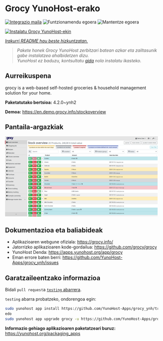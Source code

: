 <!--
Ohart ongi: README hau automatikoki sortu da <https://github.com/YunoHost/apps/tree/master/tools/readme_generator>ri esker
EZ editatu eskuz.
-->

# Grocy YunoHost-erako

[![Integrazio maila](https://dash.yunohost.org/integration/grocy.svg)](https://dash.yunohost.org/appci/app/grocy) ![Funtzionamendu egoera](https://ci-apps.yunohost.org/ci/badges/grocy.status.svg) ![Mantentze egoera](https://ci-apps.yunohost.org/ci/badges/grocy.maintain.svg)

[![Instalatu Grocy YunoHost-ekin](https://install-app.yunohost.org/install-with-yunohost.svg)](https://install-app.yunohost.org/?app=grocy)

*[Irakurri README hau beste hizkuntzatan.](./ALL_README.md)*

> *Pakete honek Grocy YunoHost zerbitzari batean azkar eta zailtasunik gabe instalatzea ahalbidetzen dizu.*  
> *YunoHost ez baduzu, kontsultatu [gida](https://yunohost.org/install) nola instalatu ikasteko.*

## Aurreikuspena

grocy is a web-based self-hosted groceries & household management solution for your home.

**Paketatutako bertsioa:** 4.2.0~ynh2

**Demoa:** <https://en.demo.grocy.info/stockoverview>

## Pantaila-argazkiak

![Grocy(r)en pantaila-argazkia](./doc/screenshots/stock-en.png)

## Dokumentazioa eta baliabideak

- Aplikazioaren webgune ofiziala: <https://grocy.info/>
- Jatorrizko aplikazioaren kode-gordailua: <https://github.com/grocy/grocy>
- YunoHost Denda: <https://apps.yunohost.org/app/grocy>
- Eman errore baten berri: <https://github.com/YunoHost-Apps/grocy_ynh/issues>

## Garatzaileentzako informazioa

Bidali `pull request`a [`testing` abarrera](https://github.com/YunoHost-Apps/grocy_ynh/tree/testing).

`testing` abarra probatzeko, ondorengoa egin:

```bash
sudo yunohost app install https://github.com/YunoHost-Apps/grocy_ynh/tree/testing --debug
edo
sudo yunohost app upgrade grocy -u https://github.com/YunoHost-Apps/grocy_ynh/tree/testing --debug
```

**Informazio gehiago aplikazioaren paketatzeari buruz:** <https://yunohost.org/packaging_apps>
